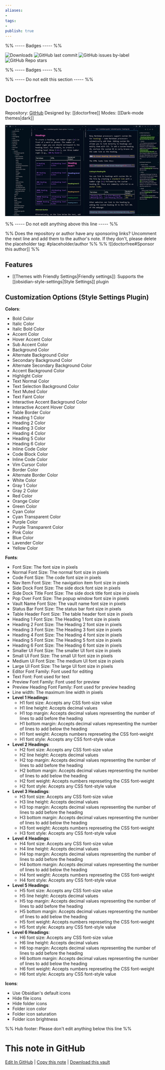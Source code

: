 ```yaml
---
aliases:
- 
tags: 
- 
publish: true
---
```


%% ----- Badges ----- %%

![Downloads](https://img.shields.io/badge/downloads-204-573E7A?style=for-the-badge&logo=)
![GitHub last commit](https://img.shields.io/github/last-commit/doctorfree/Obsidian-Doctorfree?color=573E7A&label=last%20update&logo=github&style=for-the-badge)
![GitHub issues by-label](https://img.shields.io/github/issues/doctorfree/Obsidian-Doctorfree/help%20wanted?color=573E7A&logo=github&style=for-the-badge) 
![GitHub Repo stars](https://img.shields.io/github/stars/doctorfree/Obsidian-Doctorfree?color=573E7A&logo=github&style=for-the-badge)

%% ----- Badges ----- %%

%% ----- Do not edit this section ----- %%

# Doctorfree

Repository: [GitHub](https://github.com/doctorfree/Obsidian-Doctorfree)
Designed by: [[doctorfree]]
Modes: [[Dark-mode themes|dark]]



![screenshot](https://github.com/doctorfree/Obsidian-Doctorfree/raw/main/screenshots/headings.png)

%% ----- Do not edit anything above this line ----- %% 

%% Does the repository or author have any sponsoring links? Uncomment the next line and add them to the author's note. If they don't, please delete the placeholder tag: #placeholder/author %%
%% ![[doctorfree#Sponsor this author]] %%


## Features

- [[Themes with Friendly Settings|Friendly settings]]: Supports the [[obsidian-style-settings|Style Settings]] plugin

## Customization Options (Style Settings Plugin) 

**Colors**: 
- Bold Color
- Italic Color
- Italic Bold Color
- Accent Color
- Hover Accent Color
- Sub Accent Color
- Background Color
- Alternate Background Color
- Secondary Background Color
- Alternate Secondary Background Color
- Accent Background Color
- Highlight Color
- Text Normal Color
- Text Selection Background Color
- Text Muted Color
- Text Faint Color
- Interactive Accent Background Color
- Interactive Accent Hover Color
- Table Border Color
- Heading 1 Color
- Heading 2 Color
- Heading 3 Color
- Heading 4 Color
- Heading 5 Color
- Heading 6 Color
- Inline Code Color
- Code Block Color
- Inline Code Color
- Vim Cursor Color
- Border Color
- Alternate Border Color
- White Color
- Gray 1 Color
- Gray 2 Color
- Red Color
- Orange Color
- Green Color
- Cyan Color
- Cyan Transparent Color
- Purple Color
- Purple Transparent Color
- Pink Color
- Blue Color
- Lavender Color
- Yellow Color

**Fonts**: 
- Font Size: The font size in pixels
- Normal Font Size: The normal font size in pixels
- Code Font Size: The code font size in pixels
- Nav Item Font Size: The navigation item font size in pixels
- Side Dock Font Size: The side dock font size in pixels
- Side Dock Title Font Size: The side dock title font size in pixels
- Pop Over Font Size: The popup window font size in pixels
- Vault Name Font Size: The vault name font size in pixels
- Status Bar Font Size: The status bar font size in pixels
- Table Header Font Size: The table header font size in pixels
- Heading 1 Font Size: The Heading 1 font size in pixels
- Heading 2 Font Size: The Heading 2 font size in pixels
- Heading 3 Font Size: The Heading 3 font size in pixels
- Heading 4 Font Size: The Heading 4 font size in pixels
- Heading 5 Font Size: The Heading 5 font size in pixels
- Heading 6 Font Size: The Heading 6 font size in pixels
- Smaller UI Font Size: The smaller UI font size in pixels
- Small UI Font Size: The small UI font size in pixels
- Medium UI Font Size: The medium UI font size in pixels
- Large UI Font Size: The large UI font size in pixels
- Editor Font Family: Font used for editing
- Text Font: Font used for text
- Preview Font Family: Font used for preview
- Preview Heading Font Family: Font used for preview heading
- Line width: The maximum line width in pixels
- **Level 1 Headings**: 
    - H1 font size: Accepts any CSS font-size value
    - H1 line height: Accepts decimal values
    - H1 top margin: Accepts decimal values representing the number of lines to add before the heading
    - H1 bottom margin: Accepts decimal values representing the number of lines to add below the heading
    - H1 font weight: Accepts numbers represeting the CSS font-weight
    - H1 font style: Accepts any CSS font-style value
- **Level 2 Headings**: 
    - H2 font size: Accepts any CSS font-size value
    - H2 line height: Accepts decimal values
    - H2 top margin: Accepts decimal values representing the number of lines to add before the heading
    - H2 bottom margin: Accepts decimal values representing the number of lines to add below the heading
    - H2 font weight: Accepts numbers represeting the CSS font-weight
    - H2 font style: Accepts any CSS font-style value
- **Level 3 Headings**: 
    - H3 font size: Accepts any CSS font-size value
    - H3 line height: Accepts decimal values
    - H3 top margin: Accepts decimal values representing the number of lines to add before the heading
    - H3 bottom margin: Accepts decimal values representing the number of lines to add below the heading
    - H3 font weight: Accepts numbers represeting the CSS font-weight
    - H3 font style: Accepts any CSS font-style value
- **Level 4 Headings**: 
    - H4 font size: Accepts any CSS font-size value
    - H4 line height: Accepts decimal values
    - H4 top margin: Accepts decimal values representing the number of lines to add before the heading
    - H4 bottom margin: Accepts decimal values representing the number of lines to add below the heading
    - H4 font weight: Accepts numbers represeting the CSS font-weight
    - H4 font style: Accepts any CSS font-style value
- **Level 5 Headings**: 
    - H5 font size: Accepts any CSS font-size value
    - H5 line height: Accepts decimal values
    - H5 top margin: Accepts decimal values representing the number of lines to add before the heading
    - H5 bottom margin: Accepts decimal values representing the number of lines to add below the heading
    - H5 font weight: Accepts numbers represeting the CSS font-weight
    - H5 font style: Accepts any CSS font-style value
- **Level 6 Headings**: 
    - H6 font size: Accepts any CSS font-size value
    - H6 line height: Accepts decimal values
    - H6 top margin: Accepts decimal values representing the number of lines to add before the heading
    - H6 bottom margin: Accepts decimal values representing the number of lines to add below the heading
    - H6 font weight: Accepts numbers represeting the CSS font-weight
    - H6 font style: Accepts any CSS font-style value

**Icons**: 
- Use Obsidian's default icons
- Hide file icons
- Hide folder icons
- Folder icon color
- Folder icon saturation
- Folder icon brightness


%% Hub footer: Please don't edit anything below this line %%

# This note in GitHub

<span class="git-footer">[Edit In GitHub](https://github.dev/obsidian-community/obsidian-hub/blob/main/02%20-%20Community%20Expansions/02.05%20All%20Community%20Expansions/Themes/Doctorfree.md "git-hub-edit-note") | [Copy this note](https://raw.githubusercontent.com/obsidian-community/obsidian-hub/main/02%20-%20Community%20Expansions/02.05%20All%20Community%20Expansions/Themes/Doctorfree.md "git-hub-copy-note") | [Download this vault](https://github.com/obsidian-community/obsidian-hub/archive/refs/heads/main.zip "git-hub-download-vault") </span>
